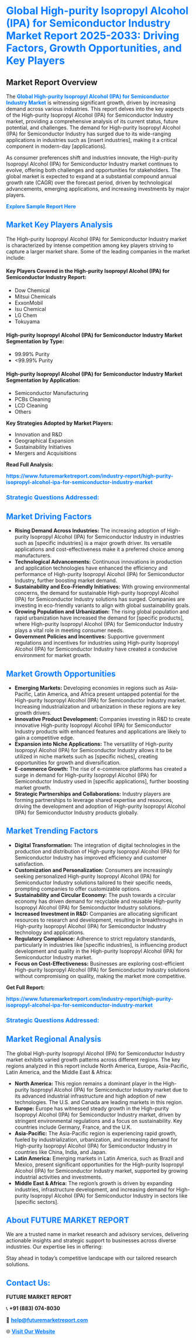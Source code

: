 <h1 style="color: #007BFF;">Global High-purity Isopropyl Alcohol (IPA) for Semiconductor Industry Market Report 2025-2033: Driving Factors, Growth Opportunities, and Key Players</h1>

<section id="overview">
<h2>Market Report Overview</h2>
<p>The <a href="https://www.futuremarketreport.com/industry-report/high-purity-isopropyl-alcohol-ipa-for-semiconductor-industry-market" style="color: #007BFF; text-decoration: none;"><strong>Global High-purity Isopropyl Alcohol (IPA) for Semiconductor Industry Market</strong></a> is witnessing significant growth, driven by increasing demand across various industries. This report delves into the key aspects of the High-purity Isopropyl Alcohol (IPA) for Semiconductor Industry market, providing a comprehensive analysis of its current status, future potential, and challenges. The demand for High-purity Isopropyl Alcohol (IPA) for Semiconductor Industry has surged due to its wide-ranging applications in industries such as [insert industries], making it a critical component in modern-day [applications].</p>
<p>As consumer preferences shift and industries innovate, the High-purity Isopropyl Alcohol (IPA) for Semiconductor Industry market continues to evolve, offering both challenges and opportunities for stakeholders. The global market is expected to expand at a substantial compound annual growth rate (CAGR) over the forecast period, driven by technological advancements, emerging applications, and increasing investments by major players.</p>
</section>

<section id="overview">
<p><a href="https://www.futuremarketreport.com/request-sample/reportId=47166" style="color: #007BFF; text-decoration: none;"><strong>Explore Sample Report Here</strong></a></p>
</section>

<section id="key-players">
<h2 style="color: #007BFF;">Market Key Players Analysis</h2>
<p>The High-purity Isopropyl Alcohol (IPA) for Semiconductor Industry market is characterized by intense competition among key players striving to capture a larger market share. Some of the leading companies in the market include:</p>
<h4>Key Players Covered in the High-purity Isopropyl Alcohol (IPA) for Semiconductor Industry Report:</h4>
<ul><li>Dow Chemical</li><li>Mitsui Chemicals</li><li>ExxonMobil</li><li>Isu Chemical</li><li>LG Chem</li><li>Tokuyama</li></ul>
<h4>High-purity Isopropyl Alcohol (IPA) for Semiconductor Industry Market Segmentation by Type:</h4>
<ul><li>99.99% Purity</li><li>&lt;99.99% Purity</li></ul>

<h4>High-purity Isopropyl Alcohol (IPA) for Semiconductor Industry Market Segmentation by Application:</h4>
<ul><li>Semiconductor Manufacturing</li><li>PCBs Cleaning</li><li>LCD Cleaning</li><li>Others</li></ul>
<p><strong>Key Strategies Adopted by Market Players:</strong></p>
<ul>
<li>Innovation and R&D</li>
<li>Geographical Expansion</li>
<li>Sustainability Initiatives</li>
<li>Mergers and Acquisitions</li>
</ul>
</section>

<section>
<p><strong>Read Full Analysis: </strong></p><a href="https://www.futuremarketreport.com/industry-report/high-purity-isopropyl-alcohol-ipa-for-semiconductor-industry-market" style="color: #007BFF; text-decoration: none;"><strong>https://www.futuremarketreport.com/industry-report/high-purity-isopropyl-alcohol-ipa-for-semiconductor-industry-market</strong></a>
<h3 style="color: #007BFF;">Strategic Questions Addressed:</h3>
</section>

<section id="driving-factors">
<h2 style="color: #007BFF;">Market Driving Factors</h2>
<ul>
<li><strong>Rising Demand Across Industries:</strong> The increasing adoption of High-purity Isopropyl Alcohol (IPA) for Semiconductor Industry in industries such as [specific industries] is a major growth driver. Its versatile applications and cost-effectiveness make it a preferred choice among manufacturers.</li>
<li><strong>Technological Advancements:</strong> Continuous innovations in production and application technologies have enhanced the efficiency and performance of High-purity Isopropyl Alcohol (IPA) for Semiconductor Industry, further boosting market demand.</li>
<li><strong>Sustainability and Eco-Friendly Initiatives:</strong> With growing environmental concerns, the demand for sustainable High-purity Isopropyl Alcohol (IPA) for Semiconductor Industry solutions has surged. Companies are investing in eco-friendly variants to align with global sustainability goals.</li>
<li><strong>Growing Population and Urbanization:</strong> The rising global population and rapid urbanization have increased the demand for [specific products], where High-purity Isopropyl Alcohol (IPA) for Semiconductor Industry plays a vital role in meeting consumer needs.</li>
<li><strong>Government Policies and Incentives:</strong> Supportive government regulations and incentives for industries using High-purity Isopropyl Alcohol (IPA) for Semiconductor Industry have created a conducive environment for market growth.</li>
</ul>
</section>

<section id="growth-opportunities">
<h2 style="color: #007BFF;">Market Growth Opportunities</h2>
<ul>
<li><strong>Emerging Markets:</strong> Developing economies in regions such as Asia-Pacific, Latin America, and Africa present untapped potential for the High-purity Isopropyl Alcohol (IPA) for Semiconductor Industry market. Increasing industrialization and urbanization in these regions are key growth drivers.</li>
<li><strong>Innovative Product Development:</strong> Companies investing in R&D to create innovative High-purity Isopropyl Alcohol (IPA) for Semiconductor Industry products with enhanced features and applications are likely to gain a competitive edge.</li>
<li><strong>Expansion into Niche Applications:</strong> The versatility of High-purity Isopropyl Alcohol (IPA) for Semiconductor Industry allows it to be utilized in niche markets such as [specific niches], creating opportunities for growth and diversification.</li>
<li><strong>E-commerce Growth:</strong> The rise of e-commerce platforms has created a surge in demand for High-purity Isopropyl Alcohol (IPA) for Semiconductor Industry used in [specific applications], further boosting market growth.</li>
<li><strong>Strategic Partnerships and Collaborations:</strong> Industry players are forming partnerships to leverage shared expertise and resources, driving the development and adoption of High-purity Isopropyl Alcohol (IPA) for Semiconductor Industry products globally.</li>
</ul>
</section>

<section id="trending-factors">
<h2 style="color: #007BFF;">Market Trending Factors</h2>
<ul>
<li><strong>Digital Transformation:</strong> The integration of digital technologies in the production and distribution of High-purity Isopropyl Alcohol (IPA) for Semiconductor Industry has improved efficiency and customer satisfaction.</li>
<li><strong>Customization and Personalization:</strong> Consumers are increasingly seeking personalized High-purity Isopropyl Alcohol (IPA) for Semiconductor Industry solutions tailored to their specific needs, prompting companies to offer customizable options.</li>
<li><strong>Sustainability and Circular Economy:</strong> The push towards a circular economy has driven demand for recyclable and reusable High-purity Isopropyl Alcohol (IPA) for Semiconductor Industry solutions.</li>
<li><strong>Increased Investment in R&D:</strong> Companies are allocating significant resources to research and development, resulting in breakthroughs in High-purity Isopropyl Alcohol (IPA) for Semiconductor Industry technology and applications.</li>
<li><strong>Regulatory Compliance:</strong> Adherence to strict regulatory standards, particularly in industries like [specific industries], is influencing product development and quality in the High-purity Isopropyl Alcohol (IPA) for Semiconductor Industry market.</li>
<li><strong>Focus on Cost-Effectiveness:</strong> Businesses are exploring cost-efficient High-purity Isopropyl Alcohol (IPA) for Semiconductor Industry solutions without compromising on quality, making the market more competitive.</li>
</ul>
</section>

<section>
<p><strong>Get Full Report: </strong></p><a href="https://www.futuremarketreport.com/industry-report/high-purity-isopropyl-alcohol-ipa-for-semiconductor-industry-market" style="color: #007BFF; text-decoration: none;"><strong>https://www.futuremarketreport.com/industry-report/high-purity-isopropyl-alcohol-ipa-for-semiconductor-industry-market</strong></a>
<h3 style="color: #007BFF;">Strategic Questions Addressed:</h3>
</section>


<section id="regional-analysis">
<h2 style="color: #007BFF;">Market Regional Analysis</h2>
<p>The global High-purity Isopropyl Alcohol (IPA) for Semiconductor Industry market exhibits varied growth patterns across different regions. The key regions analyzed in this report include North America, Europe, Asia-Pacific, Latin America, and the Middle East & Africa:</p>
<ul>
<li><strong>North America:</strong> This region remains a dominant player in the High-purity Isopropyl Alcohol (IPA) for Semiconductor Industry market due to its advanced industrial infrastructure and high adoption of new technologies. The U.S. and Canada are leading markets in this region.</li>
<li><strong>Europe:</strong> Europe has witnessed steady growth in the High-purity Isopropyl Alcohol (IPA) for Semiconductor Industry market, driven by stringent environmental regulations and a focus on sustainability. Key countries include Germany, France, and the U.K.</li>
<li><strong>Asia-Pacific:</strong> The Asia-Pacific region is experiencing rapid growth, fueled by industrialization, urbanization, and increasing demand for High-purity Isopropyl Alcohol (IPA) for Semiconductor Industry in countries like China, India, and Japan.</li>
<li><strong>Latin America:</strong> Emerging markets in Latin America, such as Brazil and Mexico, present significant opportunities for the High-purity Isopropyl Alcohol (IPA) for Semiconductor Industry market, supported by growing industrial activities and investments.</li>
<li><strong>Middle East & Africa:</strong> The region’s growth is driven by expanding industries, infrastructure development, and increasing demand for High-purity Isopropyl Alcohol (IPA) for Semiconductor Industry in sectors like [specific sectors].</li>
</ul>
</section>

<footer>
<h2 style="color: #007BFF;">About FUTURE MARKET REPORT</h2>
<p>We are a trusted name in market research and advisory services, delivering actionable insights and strategic support to businesses across diverse industries. Our expertise lies in offering:</p>

<p>Stay ahead in today’s competitive landscape with our tailored research solutions.</p>

<h2 style="color: #007BFF;">Contact Us:</h2>
<p><strong>FUTURE MARKET REPORT</strong></p>
<p>📞 <strong>+91 (883) 074-8030</strong></p>
<p>📧 <strong><a href="mailto:help@futuremarketreport.com" style="color: #007BFF;">help@futuremarketreport.com</a></strong></p>
<p>🌐 <strong><a href="https://www.futuremarketreport.com/" style="color: #007BFF;">Visit Our Website</a></strong></p>
</footer>